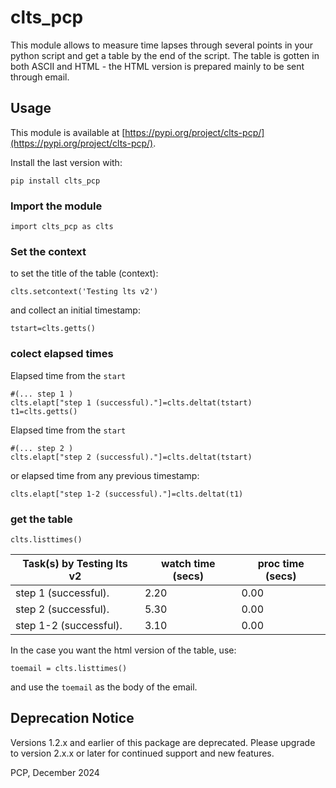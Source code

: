 # clts_pcp

This module allows to measure time lapses through several points in your python script and get a table by the end of the script.
The table is gotten in both ASCII and HTML - the HTML version is prepared mainly to be sent through email.

## Usage

This module is available at [https://pypi.org/project/clts-pcp/](https://pypi.org/project/clts-pcp/).

Install the last version with: 
```
pip install clts_pcp
```

### Import the module
```
import clts_pcp as clts
```

### Set the context
to set the title of the table (context):

```
clts.setcontext('Testing lts v2')
```

and collect an initial timestamp:

```
tstart=clts.getts()
```

### colect elapsed times

Elapsed time from the ```start```
```
#(... step 1 )
clts.elapt["step 1 (successful)."]=clts.deltat(tstart)
t1=clts.getts()
```


Elapsed time from the ```start```
```
#(... step 2 )
clts.elapt["step 2 (successful)."]=clts.deltat(tstart)

```

or elapsed time from any previous timestamp:

```
clts.elapt["step 1-2 (successful)."]=clts.deltat(t1)
```

### get the table


```
clts.listtimes()
```

| Task(s) by Testing lts v2                                                                | watch time (secs) |  proc time (secs) |
|------------------------------------------------------------------------------------------|------------------|-------------------|
| step 1 (successful).                                                                     |              2.20 |              0.00 |
| step 2 (successful).                                                                     |              5.30 |              0.00 |
| step 1-2 (successful).                                                                   |              3.10 |              0.00 |


In the case you want the html version of the table, use:

```
toemail = clts.listtimes()
```

and use the ```toemail``` as the body of the email.

## Deprecation Notice

Versions 1.2.x and earlier of this package are deprecated. Please upgrade to version 2.x.x or later for continued support and new features.

PCP, December 2024
